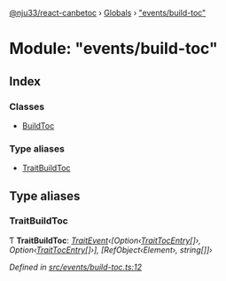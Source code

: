[@nju33/react-canbetoc](../README.md) › [Globals](../globals.md) › ["events/build-toc"](_events_build_toc_.md)

# Module: "events/build-toc"

## Index

### Classes

* [BuildToc](../classes/_events_build_toc_.buildtoc.md)

### Type aliases

* [TraitBuildToc](_events_build_toc_.md#traitbuildtoc)

## Type aliases

###  TraitBuildToc

Ƭ **TraitBuildToc**: *[TraitEvent](../interfaces/_events_event_.traitevent.md)‹[Option‹[TraitTocEntry](../interfaces/_entities_toc_entry_.traittocentry.md)[]›, Option‹[TraitTocEntry](../interfaces/_entities_toc_entry_.traittocentry.md)[]›], [RefObject‹Element›, string[]]›*

*Defined in [src/events/build-toc.ts:12](https://github.com/nju33/react-canbetoc/blob/ee204cb/src/events/build-toc.ts#L12)*

